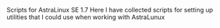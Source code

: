 Scripts for AstraLinux SE 1.7
Here I have collected scripts for setting up utilities that I could use when working with AstraLunux 
